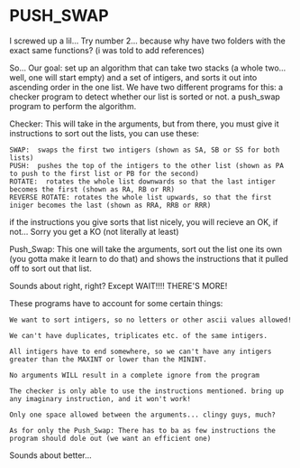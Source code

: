 # PUSH_SWAP
I screwed up a lil... Try number 2... because why have two folders with the exact same functions?
(i was told to add references)

So... Our goal: set up an algorithm that can take two stacks (a whole two... well, one will start empty) and a set of intigers, and sorts it out into ascending order in the one list.
We have two different programs for this: a checker program to detect whether our list is sorted or not.
                                         a push_swap program to perform the algorithm.
                                         
Checker: This will take in the arguments, but from there, you must give it instructions to sort out the lists, you can use these:
        
    SWAP:  swaps the first two intigers (shown as SA, SB or SS for both lists)
    PUSH:  pushes the top of the intigers to the other list (shown as PA to push to the first list or PB for the second)
    ROTATE:  rotates the whole list downwards so that the last intiger becomes the first (shown as RA, RB or RR)
    REVERSE ROTATE: rotates the whole list upwards, so that the first iniger becomes the last (shown as RRA, RRB or RRR)

if the instructions you give sorts that list nicely, you will recieve an OK, if not... Sorry you get a KO (not literally at least)

Push_Swap: This one will take the arguments, sort out the list one its own (you gotta make it learn to do that) and shows the instructions that it pulled off to sort out that list.

Sounds about right, right? Except WAIT!!!! THERE'S MORE!

These programs have to account for some certain things: 
                                                        
    We want to sort intigers, so no letters or other ascii values allowed!
                                                        
    We can't have duplicates, triplicates etc. of the same intigers.
                                                        
    All intigers have to end somewhere, so we can't have any intigers greater than the MAXINT or lower than the MININT.
                                                        
    No arguments WILL result in a complete ignore from the program
                                                        
    The checker is only able to use the instructions mentioned. bring up any imaginary instruction, and it won't work!
                                                         
    Only one space allowed between the arguments... clingy guys, much?
                                                        
    As for only the Push_Swap: There has to ba as few instructions the program should dole out (we want an efficient one)
Sounds about better...
